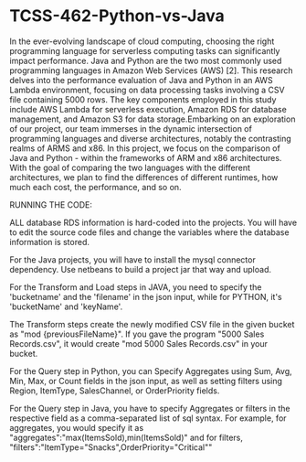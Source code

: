 # TCSS-462-Python-vs-Java

In the ever-evolving landscape of cloud computing, choosing the right programming language for serverless computing tasks can significantly impact performance. Java and Python are the two most commonly used programming languages in Amazon Web Services (AWS) [2]. This research delves into the performance evaluation of Java and Python in an AWS Lambda environment, focusing on data processing tasks involving a CSV file containing 5000 rows. The key components employed in this study include AWS Lambda for serverless execution, Amazon RDS for database management, and Amazon S3 for data storage.Embarking on an exploration of our project, our team immerses in the dynamic intersection of programming languages and diverse architectures, notably the contrasting realms of ARMS and x86. In this project, we focus on the comparison of Java and Python - within the
frameworks of ARM and x86 architectures. With the goal of comparing the two languages with the different architectures, we
plan to find the differences of different runtimes, how much each cost, the performance, and so on.

RUNNING THE CODE:

ALL database RDS information is hard-coded into the projects. You will have to edit the source code files and change the variables where the database information is stored.

For the Java projects, you will have to install the mysql connector dependency. Use netbeans to build a project jar that way and upload.

For the Transform and Load steps in JAVA, you need to specify the 'bucketname' and the 'filename' in the json input, while for PYTHON, it's 'bucketName' and 'keyName'.

The Transform steps create the newly modified CSV file in the given bucket as "mod {previousFileName}".
If you gave the program "5000 Sales Records.csv", it would create "mod 5000 Sales Records.csv" in your bucket.

For the Query step in Python, you can Specify Aggregates using Sum, Avg, Min, Max, or Count fields in the json input, as well as setting filters using Region, ItemType, SalesChannel, or OrderPriority fields.

For the Query step in Java, you have to specify Aggregates or filters in the respective field as a comma-separated list of sql syntax. For example, for aggregates, you would specify it as "aggregates":"max(ItemsSold),min(ItemsSold)" and for filters, "filters":"ItemType=\"Snacks\",OrderPriority=\"Critical\""

